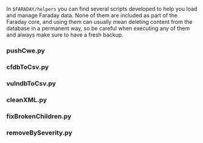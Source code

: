 In ```$FARADAY/helpers``` you can find several scripts developed to help you load and manage Faraday data. None of them are included as part of the Faraday core, and using them can usually mean deleting content from the database in a permanent way, so be careful when executing any of them and always make sure to have a fresh backup.

### pushCwe.py
### cfdbToCsv.py
### vulndbToCsv.py
### cleanXML.py
### fixBrokenChildren.py
### removeBySeverity.py

